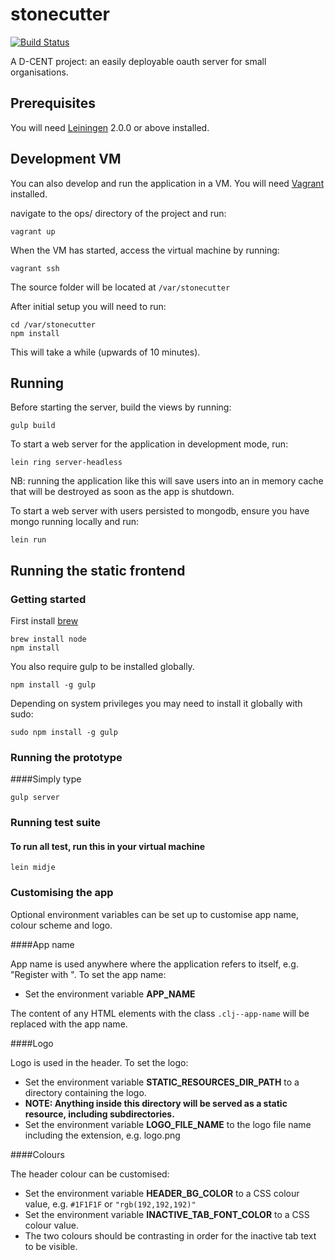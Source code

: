 # stonecutter

[![Build Status](https://snap-ci.com/ThoughtWorksInc/stonecutter/branch/master/build_image)](https://snap-ci.com/ThoughtWorksInc/stonecutter/branch/master)

A D-CENT project: an easily deployable oauth server for small organisations.

## Prerequisites

You will need [Leiningen][] 2.0.0 or above installed.

[leiningen]: https://github.com/technomancy/leiningen

## Development VM

You can also develop and run the application in a VM.  You will need [Vagrant][] installed.

navigate to the ops/ directory of the project and run:

    vagrant up

When the VM has started, access the virtual machine by running:

    vagrant ssh

The source folder will be located at `/var/stonecutter`

After initial setup you will need to run:

    cd /var/stonecutter
    npm install

This will take a while (upwards of 10 minutes).

[Vagrant]: https://www.vagrantup.com

## Running
Before starting the server, build the views by running:

    gulp build

To start a web server for the application in development mode, run:

    lein ring server-headless
    
NB: running the application like this will save users into an in memory cache that will be destroyed as soon as the app is shutdown.

To start a web server with users persisted to mongodb, ensure you have mongo running locally and run:

    lein run

## Running the static frontend

### Getting started

First install [brew](http://brew.sh/)

```
brew install node
npm install
```

You also require gulp to be installed globally.

```
npm install -g gulp 
```

Depending on system privileges you may need to install it globally with sudo:
 
```
sudo npm install -g gulp 
```
 
### Running the prototype

####Simply type
```
gulp server
```

### Running test suite

#### To run all test, run this in your virtual machine
```
lein midje
```

### Customising the app

Optional environment variables can be set up to customise app name, colour scheme and logo.

####App name

App name is used anywhere where the application refers to itself, e.g. "Register with <App name>".
To set the app name:

* Set the environment variable **APP_NAME**

The content of any HTML elements with the class `.clj--app-name` will be replaced with the app name.

####Logo

Logo is used in the header.
To set the logo:

* Set the environment variable **STATIC_RESOURCES_DIR_PATH** to a directory containing the logo.
* **NOTE: Anything inside this directory will be served as a static resource, including subdirectories.**
* Set the environment variable **LOGO_FILE_NAME** to the logo file name including the extension, e.g. logo.png

####Colours

The header colour can be customised:

* Set the environment variable **HEADER_BG_COLOR** to a CSS colour value, e.g. `#1F1F1F` or `"rgb(192,192,192)"`
* Set the environment variable **INACTIVE_TAB_FONT_COLOR** to a CSS colour value.
* The two colours should be contrasting in order for the inactive tab text to be visible.